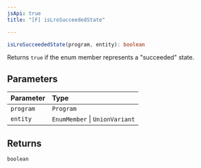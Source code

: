 ```yaml
---
jsApi: true
title: "[F] isLroSucceededState"

---
```

```ts
isLroSucceededState(program, entity): boolean
```

Returns `true` if the enum member represents a "succeeded" state.

## Parameters

| Parameter | Type |
| :------ | :------ |
| `program` | `Program` |
| `entity` | `EnumMember` \| `UnionVariant` |

## Returns

`boolean`
